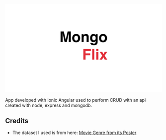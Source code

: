 ![MongoFlixLogo](resources/android/splash/drawable-land-xhdpi-screen.png)

App developed with Ionic Angular used to perform CRUD with an api created with node, express and mongodb.

## Credits
* The dataset I used is from here: [Movie Genre from its Poster](https://www.kaggle.com/neha1703/movie-genre-from-its-poster)
  
